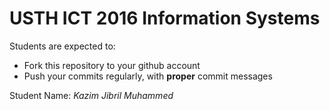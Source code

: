 USTH ICT 2016 Information Systems
=====================================

Students are expected to:
* Fork this repository to your github account
* Push your commits regularly, with **proper** commit messages

Student Name: *Kazim Jibril Muhammed*
